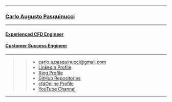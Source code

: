 ________________

### [Carlo Augusto Pasquinucci](https://github.com/Carlopasquinucci/AboutMySelf)
________________

#### [Experienced CFD Engineer](https://github.com/Carlopasquinucci/AboutMySelf)

#### [Customer Success Engineer](https://github.com/Carlopasquinucci/AboutMySelf)

___________________________

>> - <carlo.a.pasquinucci@gmail.com> 
>> - [LinkedIn Profile](Linkedin.com/in/carloaugustopasquinucci)  
>> - [Xing Profile](https://www.xing.com/profile/CarloAugusto_Pasquinucci/cv)
>> - [GitHub Repositories](github.com/Carlopasquinucci)  
>> - [cfdOnline Profile](https://www.cfd-online.com/Forums/members/carlo_p.html)
>> - [YouTube Channel](https://www.youtube.com/channel/UC6_1-cSnXVWVYIbQUFrwVaA?view_as=subscriber)


___________________________
